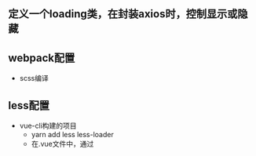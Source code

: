 ## 定义一个loading类，在封装axios时，控制显示或隐藏

## webpack配置
- scss编译

## less配置
- vue-cli构建的项目
   - yarn add less less-loader
   - 在.vue文件中，通过<style lang="less">即可使用
   - ps: 如果运行时出现‘this.getOptions is not a function’报错，很大程度是因为less-loader 安装的版本过高

## diary
## day1
  - 基金风险测评
    - 用动画渲染问题列表及答案
    - 用requestAnimationFrame方法渲染
## day2
  - 文本复制功能 transactBig.vue组件中
  - 用自定义指令v-copy实现

## day3
  - 在入口js文件的new Vue({})中可以写data函数、methods等，全局都可使用    可通过this.$root.**获取里面的变量或方法
  - router.js文件中meta对象中的配置项，是在路由拦截中使用的

## day4
- 用css实现文本不定行数截断
- 组件views/css/TitleClamp.vue

## day5 
- 实现弹幕效果

## day6
- nextTick用法
  - 出现原因：vue中DOM的更新是异步的，this.$nextTick()将回调延迟到下次 DOM 更新循环之后执行
  - 使用场景：
    - 1、需要在created钩子函数中进行DOM操作时，必须放到this.$nextTick()中
    - 2、在数据变化后要执行某个操作，而这个操作需要使用随数据改变而改变的DOM结构时，这个操作应该放到this.nextTick()回调函数中

## day7
- 兄弟组件传值
- 实现“文字依次渐变显示”的效果
- 实现“翻页时钟”的效果
